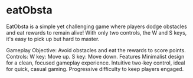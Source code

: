 # eatObsta
EatObsta is a simple yet challenging game where players dodge obstacles and eat rewards to remain alive!
With only two controls, the W and S keys, it's easy to pick up but hard to master.

Gameplay
Objective: Avoid obstacles and eat the rewards to score points.
Controls:
W key: Move up.
S key: Move down.
Features
Minimalist design for a clean, focused gameplay experience.
Intuitive two-key control, ideal for quick, casual gaming.
Progressive difficulty to keep players engaged.
